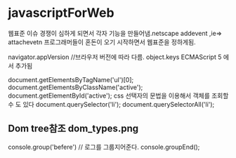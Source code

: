 # javascriptForWeb

웹표준 이슈
    경쟁이 심하게 되면서 각자 기능을 만들어냄.netscape addevent ,ie=>  attachevetn 
    프로그래머들이 혼돈이 오기 시작하면서 웹표준을 정하게됨.

navigator.appVersion  //브라우저 버전에 따라 다름.
object.keys   ECMAScript 5 에서 추가됨

document.getElementsByTagName('ul')[0];
document.getElementsByClassName('active');
document.getElementById('active');
css 선택자의 문법을 이용해서 객체를 조회할수 도 있다
document.querySelector('li');
document.querySelectorAll('li');

Dom tree참조 dom_types.png
-----
console.group('befere')  // 로그를 그룹지어준다.
console.groupEnd();

